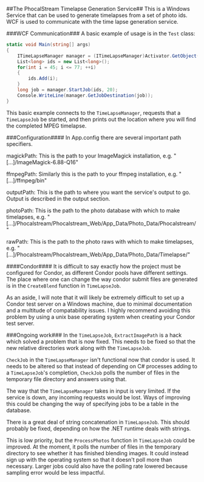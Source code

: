 ##The PhocalStream Timelapse Generation Service##
This is a Windows Service that can be used to generate timelapses from a set of photo ids. WCF is used to communicate with the time lapse generation service.

###WCF Communication###
A basic example of usage is in the ```Test``` class:

```C#
static void Main(string[] args)
{
    ITimeLapseManager manager = (ITimeLapseManager)Activator.GetObject(typeof(ITimeLapseManager), "tcp://localhost:8084/TimeLapseManager");
    List<long> ids = new List<long>();
    for(int i = 45; i <= 77; ++i)
    {
        ids.Add(i);
    }
    long job = manager.StartJob(ids, 20);
    Console.WriteLine(manager.GetJobDestination(job));
}
```

This basic example connects to the ```TimeLapseManager```, requests that a ```TimeLapseJob``` be started, and then prints out the location where you will find the completed MPEG timelapse.

###Configuration####
In App.config there are several important path specifiers.

magickPath: This is the path to your ImageMagick installation, e.g. "[...]/ImageMagick-6.88-Q16"

ffmpegPath: Similarly this is the path to your ffmpeg installation, e.g. "[...]/ffmpeg/bin"

outputPath: This is the path to where you want the service's output to go. Output is described in the output section.

photoPath: This is the path to the photo database with which to make timelapses, e.g. "[...]/Phocalstream/Phocalstream_Web/App_Data/Photo_Data/Phocalstream/"

rawPath: This is the path to the photo raws with which to make timelapses, e.g. "[...]/Phocalstream/Phocalstream_Web/App_Data/Photo_Data/Timelapse/"

####Condor####
It is difficult to say exactly how the project must be configured for Condor, as different Condor pools have different settings. The place where one can change the way condor submit files are generated is in the ```CreateBlend``` function in ```TimeLapseJob```.

As an aside, I will note that it will likely be extremely difficult to set up a Condor test server on a Windows machine, due to minimal documentation and a multitude of compatability issues. I highly recommend avoiding this problem by using a unix base operating system when creating your Condor test server.

###Ongoing work###
In the ```TimeLapseJob```, ```ExtractImagePath``` is a hack which solved a problem that is now fixed. This needs to be fixed so that the new relative directories work along with the ```TimeLapseJob```.

```CheckJob``` in the ```TimeLapseManager``` isn't functional now that condor is used. It needs to be altered so that instead of depending on C# processes adding to a ```TimeLapseJob```'s completion, ```CheckJob``` polls the number of files in the temporary file directory and answers using that.

The way that the ```TimeLapseManager``` takes in input is very limited. If the service is down, any incoming requests would be lost. Ways of improving this could be changing the way of specifying jobs to be a table in the database.

There is a great deal of string concatenation in ```TimeLapseJob```. This should probably be fixed, depending on how the .NET runtime deals with strings.

This is low priority, but the ```ProcessPhotos``` function in ```TimeLapseJob``` could be improved. At the moment, it polls the number of files in the temporary directory to see whether it has finished blending images. It could instead sign up with the operating system so that it doesn't poll more than necessary. Larger jobs could also have the polling rate lowered because sampling error would be less impactful.